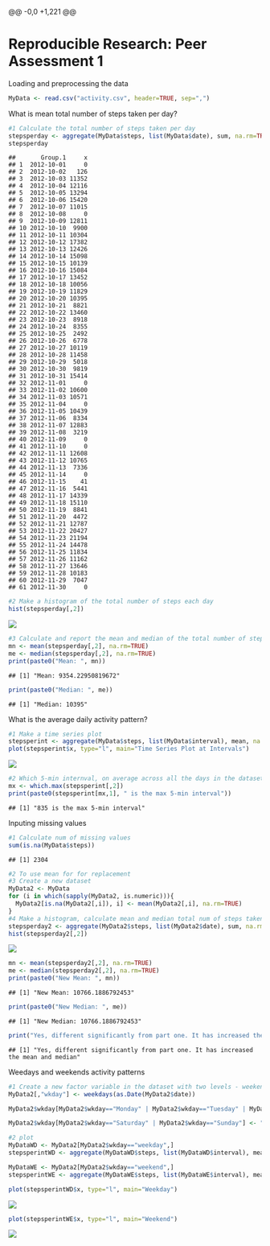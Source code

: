 @@ -0,0 +1,221 @@
# Reproducible Research: Peer Assessment 1


Loading and preprocessing the data


```r
MyData <- read.csv("activity.csv", header=TRUE, sep=",")
```

What is mean total number of steps taken per day?


```r
#1 Calculate the total number of steps taken per day
stepsperday <- aggregate(MyData$steps, list(MyData$date), sum, na.rm=TRUE)
stepsperday
```

```
##       Group.1     x
## 1  2012-10-01     0
## 2  2012-10-02   126
## 3  2012-10-03 11352
## 4  2012-10-04 12116
## 5  2012-10-05 13294
## 6  2012-10-06 15420
## 7  2012-10-07 11015
## 8  2012-10-08     0
## 9  2012-10-09 12811
## 10 2012-10-10  9900
## 11 2012-10-11 10304
## 12 2012-10-12 17382
## 13 2012-10-13 12426
## 14 2012-10-14 15098
## 15 2012-10-15 10139
## 16 2012-10-16 15084
## 17 2012-10-17 13452
## 18 2012-10-18 10056
## 19 2012-10-19 11829
## 20 2012-10-20 10395
## 21 2012-10-21  8821
## 22 2012-10-22 13460
## 23 2012-10-23  8918
## 24 2012-10-24  8355
## 25 2012-10-25  2492
## 26 2012-10-26  6778
## 27 2012-10-27 10119
## 28 2012-10-28 11458
## 29 2012-10-29  5018
## 30 2012-10-30  9819
## 31 2012-10-31 15414
## 32 2012-11-01     0
## 33 2012-11-02 10600
## 34 2012-11-03 10571
## 35 2012-11-04     0
## 36 2012-11-05 10439
## 37 2012-11-06  8334
## 38 2012-11-07 12883
## 39 2012-11-08  3219
## 40 2012-11-09     0
## 41 2012-11-10     0
## 42 2012-11-11 12608
## 43 2012-11-12 10765
## 44 2012-11-13  7336
## 45 2012-11-14     0
## 46 2012-11-15    41
## 47 2012-11-16  5441
## 48 2012-11-17 14339
## 49 2012-11-18 15110
## 50 2012-11-19  8841
## 51 2012-11-20  4472
## 52 2012-11-21 12787
## 53 2012-11-22 20427
## 54 2012-11-23 21194
## 55 2012-11-24 14478
## 56 2012-11-25 11834
## 57 2012-11-26 11162
## 58 2012-11-27 13646
## 59 2012-11-28 10183
## 60 2012-11-29  7047
## 61 2012-11-30     0
```

```r
#2 Make a histogram of the total number of steps each day
hist(stepsperday[,2])
```

![](PA1_template_files/figure-html/unnamed-chunk-2-1.png) 

```r
#3 Calculate and report the mean and median of the total number of steps taken per day
mn <- mean(stepsperday[,2], na.rm=TRUE)
me <- median(stepsperday[,2], na.rm=TRUE)
print(paste0("Mean: ", mn))
```

```
## [1] "Mean: 9354.22950819672"
```

```r
print(paste0("Median: ", me))
```

```
## [1] "Median: 10395"
```

What is the average daily activity pattern?


```r
#1 Make a time series plot
stepsperint <- aggregate(MyData$steps, list(MyData$interval), mean, na.rm=TRUE)
plot(stepsperint$x, type="l", main="Time Series Plot at Intervals")
```

![](PA1_template_files/figure-html/unnamed-chunk-3-1.png) 

```r
#2 Which 5-min internval, on average across all the days in the dataset, contains the max num of steps?
mx <- which.max(stepsperint[,2])
print(paste0(stepsperint[mx,1], " is the max 5-min interval"))
```

```
## [1] "835 is the max 5-min interval"
```

Inputing missing values


```r
#1 Calculate num of missing values 
sum(is.na(MyData$steps))
```

```
## [1] 2304
```

```r
#2 To use mean for for replacement
#3 Create a new dataset
MyData2 <- MyData
for (i in which(sapply(MyData2, is.numeric))){
  MyData2[is.na(MyData2[,i]), i] <- mean(MyData2[,i], na.rm=TRUE)
}
#4 Make a histogram, calculate mean and median total num of steps taken per day. 
stepsperday2 <- aggregate(MyData2$steps, list(MyData2$date), sum, na.rm=TRUE)
hist(stepsperday2[,2])
```

![](PA1_template_files/figure-html/unnamed-chunk-4-1.png) 

```r
mn <- mean(stepsperday2[,2], na.rm=TRUE)
me <- median(stepsperday2[,2], na.rm=TRUE)
print(paste0("New Mean: ", mn))
```

```
## [1] "New Mean: 10766.1886792453"
```

```r
print(paste0("New Median: ", me))
```

```
## [1] "New Median: 10766.1886792453"
```

```r
print("Yes, different significantly from part one. It has increased the mean and median")
```

```
## [1] "Yes, different significantly from part one. It has increased the mean and median"
```

Weedays and weekends activity patterns


```r
#1 Create a new factor variable in the dataset with two levels - weekend and weekday
MyData2[,"wkday"] <- weekdays(as.Date(MyData2$date))

MyData2$wkday[MyData2$wkday=="Monday" | MyData2$wkday=="Tuesday" | MyData2$wkday=="Wednesday" | MyData2$wkday=="Thursday" | MyData2$wkday=="Friday"] <- "weekday"

MyData2$wkday[MyData2$wkday=="Saturday" | MyData2$wkday=="Sunday"] <- "weekend"

#2 plot
MyDataWD <- MyData2[MyData2$wkday=="weekday",]
stepsperintWD <- aggregate(MyDataWD$steps, list(MyDataWD$interval), mean, na.rm=TRUE)

MyDataWE <- MyData2[MyData2$wkday=="weekend",]
stepsperintWE <- aggregate(MyDataWE$steps, list(MyDataWE$interval), mean, na.rm=TRUE)

plot(stepsperintWD$x, type="l", main="Weekday")
```

![](PA1_template_files/figure-html/unnamed-chunk-5-1.png) 

```r
plot(stepsperintWE$x, type="l", main="Weekend")
```

![](PA1_template_files/figure-html/unnamed-chunk-5-2.png) 









